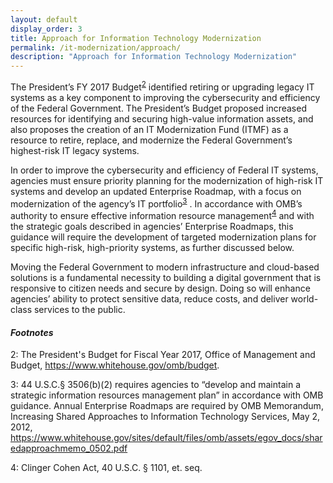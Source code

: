```yaml
---
layout: default
display_order: 3
title: Approach for Information Technology Modernization
permalink: /it-modernization/approach/
description: "Approach for Information Technology Modernization"
---
```


The President’s FY 2017 Budget<sup>[2](#myfootnote2)</sup> identified retiring or upgrading legacy IT systems as a key component to improving the cybersecurity and efficiency of the Federal Government.  The President’s Budget proposed increased resources for identifying and securing high-value information assets, and also proposes the creation of an IT Modernization Fund (ITMF) as a resource to retire, replace, and modernize the Federal Government’s highest-risk IT legacy systems.  

In order to improve the cybersecurity and efficiency of Federal IT systems, agencies must ensure priority planning for the modernization of high-risk IT systems and develop an updated Enterprise Roadmap, with a focus on modernization of the agency’s IT portfolio<sup>[3](#myfootnote3)</sup> .   In accordance with OMB’s authority to ensure effective information resource management<sup>[4](#myfootnote4)</sup>  and with the strategic goals described in agencies’ Enterprise Roadmaps, this guidance will require the development of targeted modernization plans for specific high-risk, high-priority systems, as further discussed below.

Moving the Federal Government to modern infrastructure and cloud-based solutions is a fundamental necessity to building a digital government that is responsive to citizen needs and secure by design.  Doing so will enhance agencies’ ability to protect sensitive data, reduce costs, and deliver world-class services to the public. 

#### *Footnotes*

<a name="myfootnote2">2</a>: The President's Budget for Fiscal Year 2017, Office of Management and Budget, https://www.whitehouse.gov/omb/budget. 

<a name="myfootnote3">3</a>:  44 U.S.C.§ 3506(b)(2) requires agencies to “develop and maintain a strategic information resources management plan” in accordance with OMB guidance. Annual Enterprise Roadmaps are required by OMB Memorandum, Increasing Shared Approaches to Information Technology Services, May 2, 2012, https://www.whitehouse.gov/sites/default/files/omb/assets/egov_docs/sharedapproachmemo_0502.pdf

<a name="myfootnote4">4</a>: Clinger Cohen Act, 40 U.S.C. § 1101, et. seq.


